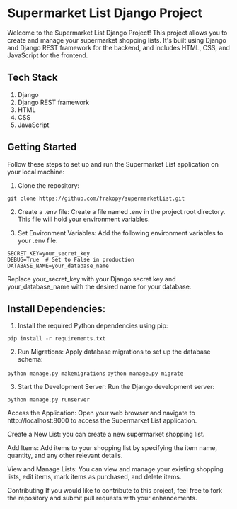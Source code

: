 # **Supermarket List Django Project**
Welcome to the Supermarket List Django Project! This project allows you to create and manage your supermarket shopping lists. 
It's built using Django and Django REST framework for the backend, and includes HTML, CSS, and JavaScript for the frontend.

## Tech Stack
1. Django
2. Django REST framework
3. HTML
4. CSS
5. JavaScript

## Getting Started
Follow these steps to set up and run the Supermarket List application on your local machine:

1. Clone the repository:

`git clone https://github.com/frakopy/supermarketList.git`

2. Create a .env file:
Create a file named .env in the project root directory. This file will hold your environment variables.

3. Set Environment Variables:
Add the following environment variables to your .env file:

`SECRET_KEY=your_secret_key`  
`DEBUG=True  # Set to False in production`  
`DATABASE_NAME=your_database_name`  

Replace your_secret_key with your Django secret key and your_database_name with the desired name for your database.

## Install Dependencies:

1. Install the required Python dependencies using pip:

`pip install -r requirements.txt`

2. Run Migrations:
Apply database migrations to set up the database schema:

`python manage.py makemigrations`
`python manage.py migrate`

3. Start the Development Server:
Run the Django development server:

`python manage.py runserver`

Access the Application:
Open your web browser and navigate to http://localhost:8000 to access the Supermarket List application.

Create a New List:
you can create a new supermarket shopping list.

Add Items:
Add items to your shopping list by specifying the item name, quantity, and any other relevant details.

View and Manage Lists:
You can view and manage your existing shopping lists, edit items, mark items as purchased, and delete items.

Contributing
If you would like to contribute to this project, feel free to fork the repository and submit pull requests with your enhancements.
